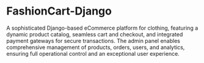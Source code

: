 # FashionCart-Django
A sophisticated Django-based eCommerce platform for clothing, featuring a dynamic product catalog, seamless cart and checkout, and integrated payment gateways for secure transactions. The admin panel enables comprehensive management of products, orders, users, and analytics, ensuring full operational control and an exceptional user experience.

